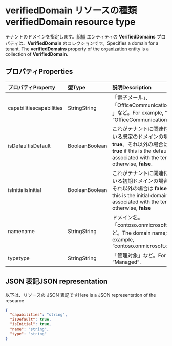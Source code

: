 # <a name="verifieddomain-resource-type"></a><span data-ttu-id="1a011-101">verifiedDomain リソースの種類</span><span class="sxs-lookup"><span data-stu-id="1a011-101">verifiedDomain resource type</span></span>

<span data-ttu-id="1a011-p101">テナントのドメインを指定します。[組織](organization.md) エンティティの **VerifiedDomains** プロパティは、**VerifiedDomain** のコレクションです。</span><span class="sxs-lookup"><span data-stu-id="1a011-p101">Specifies a domain for a tenant. The **verifiedDomains** property of the [organization](organization.md) entity is a collection of **VerifiedDomain**.</span></span>


## <a name="properties"></a><span data-ttu-id="1a011-104">プロパティ</span><span class="sxs-lookup"><span data-stu-id="1a011-104">Properties</span></span>
| <span data-ttu-id="1a011-105">プロパティ</span><span class="sxs-lookup"><span data-stu-id="1a011-105">Property</span></span>     | <span data-ttu-id="1a011-106">型</span><span class="sxs-lookup"><span data-stu-id="1a011-106">Type</span></span>   |<span data-ttu-id="1a011-107">説明</span><span class="sxs-lookup"><span data-stu-id="1a011-107">Description</span></span>|
|:---------------|:--------|:----------|
|<span data-ttu-id="1a011-108">capabilities</span><span class="sxs-lookup"><span data-stu-id="1a011-108">capabilities</span></span>|<span data-ttu-id="1a011-109">String</span><span class="sxs-lookup"><span data-stu-id="1a011-109">String</span></span>|<span data-ttu-id="1a011-110">「電子メール」、「OfficeCommunicationsOnline」など。</span><span class="sxs-lookup"><span data-stu-id="1a011-110">For example, “Email”, “OfficeCommunicationsOnline”.</span></span>|
|<span data-ttu-id="1a011-111">isDefault</span><span class="sxs-lookup"><span data-stu-id="1a011-111">isDefault</span></span>|<span data-ttu-id="1a011-112">Boolean</span><span class="sxs-lookup"><span data-stu-id="1a011-112">Boolean</span></span>|                <span data-ttu-id="1a011-113">これがテナントに関連付けられている既定のドメインの場合は **true**、それ以外の場合は **false**。</span><span class="sxs-lookup"><span data-stu-id="1a011-113">**true** if this is the default domain associated with the tenant; otherwise, **false**.</span></span>            |
|<span data-ttu-id="1a011-114">isInitial</span><span class="sxs-lookup"><span data-stu-id="1a011-114">isInitial</span></span>|<span data-ttu-id="1a011-115">Boolean</span><span class="sxs-lookup"><span data-stu-id="1a011-115">Boolean</span></span>|<span data-ttu-id="1a011-116">これがテナントに関連付けられている初期ドメインの場合は **true**、それ以外の場合は **false**。</span><span class="sxs-lookup"><span data-stu-id="1a011-116">**true** if this is the initial domain associated with the tenant; otherwise, **false**</span></span>|
|<span data-ttu-id="1a011-117">name</span><span class="sxs-lookup"><span data-stu-id="1a011-117">name</span></span>|<span data-ttu-id="1a011-118">String</span><span class="sxs-lookup"><span data-stu-id="1a011-118">String</span></span>|<span data-ttu-id="1a011-119">ドメイン名。「contoso.onmicrosoft.com」など。</span><span class="sxs-lookup"><span data-stu-id="1a011-119">The domain name; for example, “contoso.onmicrosoft.com”</span></span>|
|<span data-ttu-id="1a011-120">type</span><span class="sxs-lookup"><span data-stu-id="1a011-120">type</span></span>|<span data-ttu-id="1a011-121">String</span><span class="sxs-lookup"><span data-stu-id="1a011-121">String</span></span>|<span data-ttu-id="1a011-122">「管理対象」など。</span><span class="sxs-lookup"><span data-stu-id="1a011-122">For example, “Managed”.</span></span>|

## <a name="json-representation"></a><span data-ttu-id="1a011-123">JSON 表記</span><span class="sxs-lookup"><span data-stu-id="1a011-123">JSON representation</span></span>

<span data-ttu-id="1a011-124">以下は、リソースの JSON 表記です</span><span class="sxs-lookup"><span data-stu-id="1a011-124">Here is a JSON representation of the resource</span></span>

<!-- {
  "blockType": "resource",
  "optionalProperties": [

  ],
  "@odata.type": "microsoft.graph.verifieddomain"
}-->

```json
{
  "capabilities": "string",
  "isDefault": true,
  "isInitial": true,
  "name": "string",
  "type": "string"
}

```

<!-- uuid: 8fcb5dbc-d5aa-4681-8e31-b001d5168d79
2015-10-25 14:57:30 UTC -->
<!-- {
  "type": "#page.annotation",
  "description": "verifiedDomain resource",
  "keywords": "",
  "section": "documentation",
  "tocPath": ""
}-->
